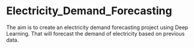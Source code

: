 # Electricity_Demand_Forecasting
The aim is to create an electricity demand forecasting project using Deep Learning. That will forecast the demand of electricity based on previous data.
